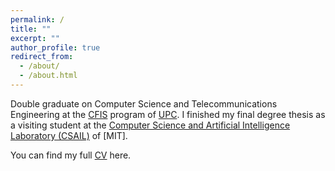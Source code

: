 ```yaml
---
permalink: /
title: ""
excerpt: ""
author_profile: true
redirect_from: 
  - /about/
  - /about.html
---
```


Double graduate on Computer Science and Telecommunications Engineering at the [CFIS](https://cfis.upc.edu/ca) program of [UPC](http://www.upc.edu/). I finished my final degree thesis as a visiting student at the [Computer Science and Artificial Intelligence Laboratory (CSAIL)](https://www.csail.mit.edu/) of [MIT].

You can find my full [CV](/files/CV.pdf) here.
